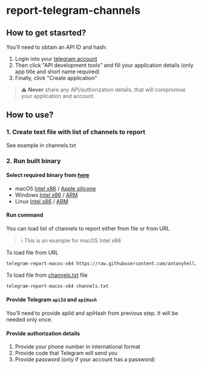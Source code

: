# report-telegram-channels

## How to get stasrted?
You'll need to obtain an API ID and hash:

1. Login into your [telegram account](https://my.telegram.org/)
2. Then click "API development tools" and fill your application details (only app title and short name required)
3. Finally, click "Create application"

> ⚠️ **Never** share any API/authorization details, that will compromise your application and account.

## How to use?
### 1. Create text file with list of channels to report
See example in channels.txt

### 2. Run built binary
#### Select required binary from [here](https://github.com/antonyhell/report-telegram-channels/releases/latest)

- macOS [Intel x86](https://github.com/antonyhell/report-telegram-channels/releases/latest/download/telegram-report-macos-x64) / [Apple silicone](https://github.com/antonyhell/report-telegram-channels/releases/latest/download/telegram-report-macos-arm64)
- Windows [Intel x86](https://github.com/antonyhell/report-telegram-channels/releases/latest/download/telegram-report-win-x64.exe) / [ARM](https://github.com/antonyhell/report-telegram-channels/releases/latest/download/telegram-report-win-arm64.exe)
- Linux [Intel x86](https://github.com/antonyhell/report-telegram-channels/releases/latest/download/telegram-report-linux-x64) / [ARM](https://github.com/antonyhell/report-telegram-channels/releases/latest/download/telegram-report-linux-arm64)

#### Run command
You can load list of channels to report either from file or from URL

> ℹ️ This is an example for macOS Intel x86

To load file from URL 
```sh
telegram-report-macos-x64 https://raw.githubusercontent.com/antonyhell/report-telegram-channels/main/channels.txt
```

To load file from [channels.txt](https://raw.githubusercontent.com/antonyhell/report-telegram-channels/main/channels.txt) file
```sh
telegram-report-macos-x64 channels.txt
```

#### Provide Telegram `apiId` and `apiHash`
You'll need to provide apiId and apiHash from previous step. It will be needed only once.

#### Provide authorization details
1. Provide your phone number in international format
2. Provide code that Telegram will send you
3. Provide password (only if your account has a password)

